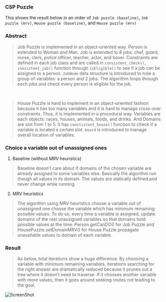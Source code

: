 ### CSP Puzzle
This shows the result below in an order of `Job puzzle (baseline)`, `Job puzzle (mrv)`, `House puzzle (baseline)`, and `House puzzle (mrv)`

###	Abstract

>	Job Puzzle is implemented in an object-oriented way. Person is extended to Woman and Man. Job is extended to 8 jobs: chef, guard, nurse, clerk, police officer, teacher, actor, and boxer. Constraints are defined in each job class and are called in `consistent_check()`, `consistent_job()` function through `isEligible()` to see if a job can be assigned to a person. `JobNode` data structure is introduced to hole a group of variables: a person and 2 jobs. The algorithm loops through each jobs and check every person is eligible for the job.


<br>

>	House Puzzle is hard to implement in an object-oriented fashion because it has too many variables and it is hard to manage cross-over constraints. Thus, it is implemented in a procedural way. Variables are each objects: races, houses, animals, foods, and drinks. And Domains are slot from 1 to 5. It has `constistent_house()` function to check if a variable is located a certain slot. `board` is introduced to manage overall location of variables. 

###	Choice a variable out of unassigned ones


1)	Baseline (without MRV heuristics)

>Baseline doesn’t care about if domains of the chosen variable are already assigned to some variables else. Basically the algorithm run though all values in its domain. The values are statically defined and never change while running.

2)	MRV heuristics

>The algorithm using MRV heuristics choose a variable out of unassigned one choose the variable which has minimum remaining possible values. To do so, every time a variable is assigned, update domains of the rest unassigned variables so that domains hold possible values at the time. Person.getCanDO() for Job Puzzle and HousePuzzle.setDomainMRV() for House Puzzle propagate unavailable values to domain of each variable.




###	Result

>As below, total iterations show a huge difference. By choosing a variable with minimum remaining variables, iterations searching for the right answer are dramatically reduced because it prunes out a tree where it doesn’t need to traverse. If it chooses another variable with more values, then it goes around seeking routes not leading to the goal.

![ScreenShot](https://cloud.githubusercontent.com/assets/12659571/10562946/4da283c8-753a-11e5-800f-9a9f8ab3680d.png)

